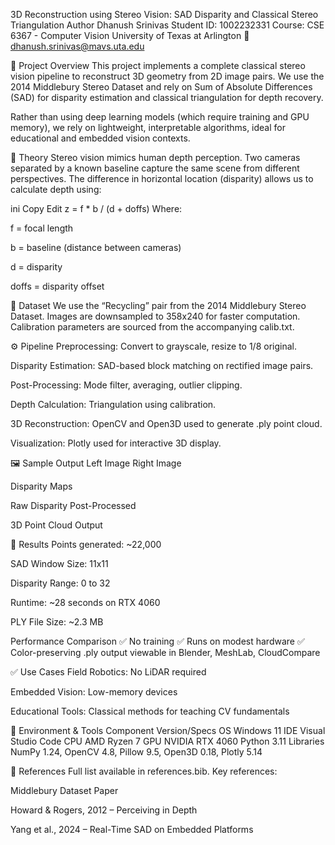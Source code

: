 3D Reconstruction using Stereo Vision: SAD Disparity and Classical Stereo Triangulation
Author
Dhanush Srinivas
Student ID: 1002232331
Course: CSE 6367 - Computer Vision
University of Texas at Arlington
📧 dhanush.srinivas@mavs.uta.edu

📌 Project Overview
This project implements a complete classical stereo vision pipeline to reconstruct 3D geometry from 2D image pairs. We use the 2014 Middlebury Stereo Dataset and rely on Sum of Absolute Differences (SAD) for disparity estimation and classical triangulation for depth recovery.

Rather than using deep learning models (which require training and GPU memory), we rely on lightweight, interpretable algorithms, ideal for educational and embedded vision contexts.

🧠 Theory
Stereo vision mimics human depth perception. Two cameras separated by a known baseline capture the same scene from different perspectives. The difference in horizontal location (disparity) allows us to calculate depth using:

ini
Copy
Edit
z = f * b / (d + doffs)
Where:

f = focal length

b = baseline (distance between cameras)

d = disparity

doffs = disparity offset

📁 Dataset
We use the “Recycling” pair from the 2014 Middlebury Stereo Dataset. Images are downsampled to 358x240 for faster computation. Calibration parameters are sourced from the accompanying calib.txt.

⚙️ Pipeline
Preprocessing: Convert to grayscale, resize to 1/8 original.

Disparity Estimation: SAD-based block matching on rectified image pairs.

Post-Processing: Mode filter, averaging, outlier clipping.

Depth Calculation: Triangulation using calibration.

3D Reconstruction: OpenCV and Open3D used to generate .ply point cloud.

Visualization: Plotly used for interactive 3D display.

🖼️ Sample Output
Left Image	Right Image

Disparity Maps

Raw Disparity	Post-Processed

3D Point Cloud Output


🧪 Results
Points generated: ~22,000

SAD Window Size: 11x11

Disparity Range: 0 to 32

Runtime: ~28 seconds on RTX 4060

PLY File Size: ~2.3 MB

Performance Comparison
✅ No training
✅ Runs on modest hardware
✅ Color-preserving .ply output viewable in Blender, MeshLab, CloudCompare

✅ Use Cases
Field Robotics: No LiDAR required

Embedded Vision: Low-memory devices

Educational Tools: Classical methods for teaching CV fundamentals

🔧 Environment & Tools
Component	Version/Specs
OS	Windows 11
IDE	Visual Studio Code
CPU	AMD Ryzen 7
GPU	NVIDIA RTX 4060
Python	3.11
Libraries	NumPy 1.24, OpenCV 4.8, Pillow 9.5, Open3D 0.18, Plotly 5.14

📎 References
Full list available in references.bib.
Key references:

Middlebury Dataset Paper

Howard & Rogers, 2012 – Perceiving in Depth

Yang et al., 2024 – Real-Time SAD on Embedded Platforms

